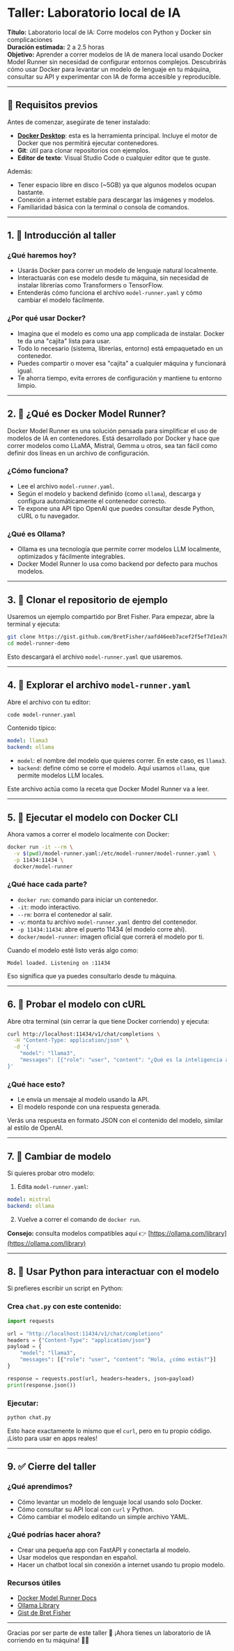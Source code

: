 # Taller: Laboratorio local de IA

**Título:** Laboratorio local de IA: Corre modelos con Python y Docker sin complicaciones  
**Duración estimada:** 2 a 2.5 horas  
**Objetivo:** Aprender a correr modelos de IA de manera local usando Docker Model Runner sin necesidad de configurar entornos complejos. Descubrirás cómo usar Docker para levantar un modelo de lenguaje en tu máquina, consultar su API y experimentar con IA de forma accesible y reproducible.

---

## 🔧 Requisitos previos

Antes de comenzar, asegúrate de tener instalado:

- **[Docker Desktop](https://www.docker.com/products/docker-desktop/)**: esta es la herramienta principal. Incluye el motor de Docker que nos permitirá ejecutar contenedores.
- **Git**: útil para clonar repositorios con ejemplos.
- **Editor de texto**: Visual Studio Code o cualquier editor que te guste.

Además:
- Tener espacio libre en disco (~5GB) ya que algunos modelos ocupan bastante.
- Conexión a internet estable para descargar las imágenes y modelos.
- Familiaridad básica con la terminal o consola de comandos.

---

## 1. 🌟 Introducción al taller

### ¿Qué haremos hoy?
- Usarás Docker para correr un modelo de lenguaje natural localmente.
- Interactuarás con ese modelo desde tu máquina, sin necesidad de instalar librerías como Transformers o TensorFlow.
- Entenderás cómo funciona el archivo `model-runner.yaml` y cómo cambiar el modelo fácilmente.

### ¿Por qué usar Docker?
- Imagina que el modelo es como una app complicada de instalar. Docker te da una "cajita" lista para usar.
- Todo lo necesario (sistema, librerías, entorno) está empaquetado en un contenedor.
- Puedes compartir o mover esa "cajita" a cualquier máquina y funcionará igual.
- Te ahorra tiempo, evita errores de configuración y mantiene tu entorno limpio.

---

## 2. 🤖 ¿Qué es Docker Model Runner?

Docker Model Runner es una solución pensada para simplificar el uso de modelos de IA en contenedores. Está desarrollado por Docker y hace que correr modelos como LLaMA, Mistral, Gemma u otros, sea tan fácil como definir dos líneas en un archivo de configuración.

### ¿Cómo funciona?
- Lee el archivo `model-runner.yaml`.
- Según el modelo y backend definido (como `ollama`), descarga y configura automáticamente el contenedor correcto.
- Te expone una API tipo OpenAI que puedes consultar desde Python, cURL o tu navegador.

### ¿Qué es Ollama?
- Ollama es una tecnología que permite correr modelos LLM localmente, optimizados y fácilmente integrables.
- Docker Model Runner lo usa como backend por defecto para muchos modelos.

---

## 3. 📁 Clonar el repositorio de ejemplo

Usaremos un ejemplo compartido por Bret Fisher. Para empezar, abre la terminal y ejecuta:

```bash
git clone https://gist.github.com/BretFisher/aafd46eeb7acef2f5ef7d1ea70abe2ad model-runner-demo
cd model-runner-demo
```

Esto descargará el archivo `model-runner.yaml` que usaremos.

---

## 4. 📝 Explorar el archivo `model-runner.yaml`

Abre el archivo con tu editor:

```bash
code model-runner.yaml
```

Contenido típico:

```yaml
model: llama3
backend: ollama
```

- `model`: el nombre del modelo que quieres correr. En este caso, es `llama3`.
- `backend`: define cómo se corre el modelo. Aquí usamos `ollama`, que permite modelos LLM locales.

Este archivo actúa como la receta que Docker Model Runner va a leer.

---

## 5. 🐳 Ejecutar el modelo con Docker CLI

Ahora vamos a correr el modelo localmente con Docker:

```bash
docker run -it --rm \
  -v $(pwd)/model-runner.yaml:/etc/model-runner/model-runner.yaml \
  -p 11434:11434 \
  docker/model-runner
```

### ¿Qué hace cada parte?
- `docker run`: comando para iniciar un contenedor.
- `-it`: modo interactivo.
- `--rm`: borra el contenedor al salir.
- `-v`: monta tu archivo `model-runner.yaml` dentro del contenedor.
- `-p 11434:11434`: abre el puerto 11434 (el modelo corre ahí).
- `docker/model-runner`: imagen oficial que correrá el modelo por ti.

Cuando el modelo esté listo verás algo como:

```
Model loaded. Listening on :11434
```

Eso significa que ya puedes consultarlo desde tu máquina.

---

## 6. 🧪 Probar el modelo con cURL

Abre otra terminal (sin cerrar la que tiene Docker corriendo) y ejecuta:

```bash
curl http://localhost:11434/v1/chat/completions \
  -H "Content-Type: application/json" \
  -d '{
    "model": "llama3",
    "messages": [{"role": "user", "content": "¿Qué es la inteligencia artificial?"}]
}'
```

### ¿Qué hace esto?
- Le envía un mensaje al modelo usando la API.
- El modelo responde con una respuesta generada.

Verás una respuesta en formato JSON con el contenido del modelo, similar al estilo de OpenAI.

---

## 7. 🔁 Cambiar de modelo

Si quieres probar otro modelo:

1. Edita `model-runner.yaml`:

```yaml
model: mistral
backend: ollama
```

2. Vuelve a correr el comando de `docker run`.

**Consejo:** consulta modelos compatibles aquí 👉 [https://ollama.com/library](https://ollama.com/library)

---

## 8. 🐍 Usar Python para interactuar con el modelo

Si prefieres escribir un script en Python:

### Crea `chat.py` con este contenido:

```python
import requests

url = "http://localhost:11434/v1/chat/completions"
headers = {"Content-Type": "application/json"}
payload = {
    "model": "llama3",
    "messages": [{"role": "user", "content": "Hola, ¿cómo estás?"}]
}

response = requests.post(url, headers=headers, json=payload)
print(response.json())
```

### Ejecutar:

```bash
python chat.py
```

Esto hace exactamente lo mismo que el `curl`, pero en tu propio código. ¡Listo para usar en apps reales!

---

## 9. ✅ Cierre del taller

### ¿Qué aprendimos?
- Cómo levantar un modelo de lenguaje local usando solo Docker.
- Cómo consultar su API local con `curl` y Python.
- Cómo cambiar el modelo editando un simple archivo YAML.

### ¿Qué podrías hacer ahora?
- Crear una pequeña app con FastAPI y conectarla al modelo.
- Usar modelos que respondan en español.
- Hacer un chatbot local sin conexión a internet usando tu propio modelo.

### Recursos útiles
- [Docker Model Runner Docs](https://docs.docker.com/ai/model-runner/)
- [Ollama Library](https://ollama.com/library)
- [Gist de Bret Fisher](https://gist.github.com/BretFisher/aafd46eeb7acef2f5ef7d1ea70abe2ad)

---

Gracias por ser parte de este taller 💫 ¡Ahora tienes un laboratorio de IA corriendo en tu máquina! 🧪🐳
